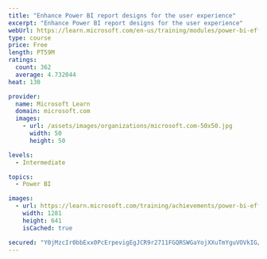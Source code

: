 ```yaml
---
title: "Enhance Power BI report designs for the user experience"
excerpt: "Enhance Power BI report designs for the user experience"
webUrl: https://learn.microsoft.com/en-us/training/modules/power-bi-effective-user-experience/
type: course
price: Free
length: PT59M
ratings:
  count: 362
  average: 4.732044
heat: 130

provider:
  name: Microsoft Learn
  domain: microsoft.com
  images:
    - url: /assets/images/organizations/microsoft.com-50x50.jpg
      width: 50
      height: 50

levels:
  - Intermediate

topics:
  - Power BI

images:
  - url: https://learn.microsoft.com/training/achievements/power-bi-effective-user-experience-social.png
    width: 1281
    height: 641
    isCached: true

secured: "Y0jMzcIr0bbExx0PcErpevigEgJCR9r2711FGQRSWGaYojXXuTmYguVOVkIG/J5JgPh3gOV4nPo6L4Y+qd2njjTPJismQOKajRCIyh813COwD68ANmcVpVAzFIv3fXQe4Rg8MmJJUQPtl+uvzua7/BbV0EUg3NY8eVplZlzzi3NKGk6RnqAsPLUjtTa+RpltUD4TbBv9GZV6ZNrqVdfjJZGicgSgZfvbkWPOl9aL3eJI6F76EnoUdRVoWBSyl/FnR0NlEm89UfqyBQOMnPJzc0g5zjaN3w3rpKRJK6YIX08Ot5v+vim1Xqn1VxEMl2etzKg61MpNZIey+gT9KUwGxdt9CaYmtiGkB8/oCgsft+CfAipPRg0i/tglgf+hDNqQRwu2Sy0D2gOU8imbaCHByNh8zMvjYEYhKU9x+gt4UlM=;YY6oWZKtLe/uS1Ola/PBjw=="
---
```


